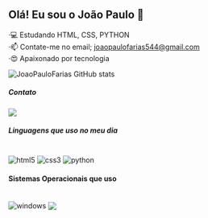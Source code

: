 ## Olá! Eu sou o João Paulo 👋
·💻 Estudando HTML, CSS, PYTHON <br>
·📫 Contate-me no email; joaopaulofarias544@gmail.com <br>
·😍 Apaixonado por tecnologia

![JoaoPauloFarias GitHub stats](https://github-readme-stats.vercel.app/api?username=JoaoPauloFarias&show_icons=true&theme=dracula)

##### Contato
<a href="mailto:joaopaulofarias544@gmail.com"><img src="https://img.shields.io/badge/Gmail-D14836?style=for-the-badge&logo=gmail&logoColor=white"
target="_blank"></a>

##### Linguagens que uso no meu dia
<div style="display: inline_block"><br/>
  <img align="center" alt="html5" src="https://img.shields.io/badge/HTML5-E34F26?style=for-the-badge&logo=html5&logoColor=white"/>
  <img align="center" alt="css3" src="https://img.shields.io/badge/CSS3-1572B6?style=for-the-badge&logo=css3&logoColor=white"/>
  <img align="center" alt="python" src="https://img.shields.io/badge/Python-14354C?style=for-the-badge&logo=python&logoColor=white"/>
</div>

#### Sistemas Operacionais que uso
<div style"display: inline_block"><br/>
  <img align="center" alt="windows" src="https://img.shields.io/badge/Windows-0078D6?style=for-the-badge&logo=windows&logoColor=white"/>
  <img align="center" alt"android" src="https://img.shields.io/badge/Android-3DDC84?style=for-the-badge&logo=android&logoColor=white"/>
</div>


